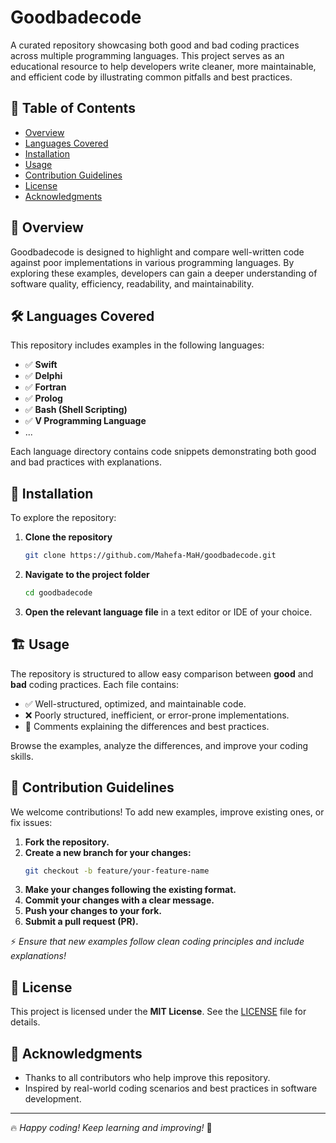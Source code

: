 # Goodbadecode

A curated repository showcasing both good and bad coding practices across multiple programming languages. This project serves as an educational resource to help developers write cleaner, more maintainable, and efficient code by illustrating common pitfalls and best practices.

## 📌 Table of Contents
- [Overview](#overview)
- [Languages Covered](#languages-covered)
- [Installation](#installation)
- [Usage](#usage)
- [Contribution Guidelines](#contribution-guidelines)
- [License](#license)
- [Acknowledgments](#acknowledgments)

## 📖 Overview

Goodbadecode is designed to highlight and compare well-written code against poor implementations in various programming languages. By exploring these examples, developers can gain a deeper understanding of software quality, efficiency, readability, and maintainability.

## 🛠️ Languages Covered

This repository includes examples in the following languages:

- ✅ **Swift**
- ✅ **Delphi**
- ✅ **Fortran**
- ✅ **Prolog**
- ✅ **Bash (Shell Scripting)**
- ✅ **V Programming Language**
- ...

Each language directory contains code snippets demonstrating both good and bad practices with explanations.

## 🚀 Installation

To explore the repository:

1. **Clone the repository**  
   ```bash
   git clone https://github.com/Mahefa-MaH/goodbadecode.git
   ```

2. **Navigate to the project folder**  
   ```bash
   cd goodbadecode
   ```

3. **Open the relevant language file** in a text editor or IDE of your choice.

## 🏗️ Usage

The repository is structured to allow easy comparison between **good** and **bad** coding practices. Each file contains:
- ✅ Well-structured, optimized, and maintainable code.
- ❌ Poorly structured, inefficient, or error-prone implementations.
- 📌 Comments explaining the differences and best practices.

Browse the examples, analyze the differences, and improve your coding skills.

## 🤝 Contribution Guidelines

We welcome contributions! To add new examples, improve existing ones, or fix issues:

1. **Fork the repository.**
2. **Create a new branch for your changes:**
   ```bash
   git checkout -b feature/your-feature-name
   ```
3. **Make your changes following the existing format.**
4. **Commit your changes with a clear message.**
5. **Push your changes to your fork.**
6. **Submit a pull request (PR).**

⚡ *Ensure that new examples follow clean coding principles and include explanations!*

## 📜 License

This project is licensed under the **MIT License**. See the [LICENSE](LICENSE) file for details.

## 🙌 Acknowledgments

- Thanks to all contributors who help improve this repository.
- Inspired by real-world coding scenarios and best practices in software development.

---

🔥 *Happy coding! Keep learning and improving!* 🚀
